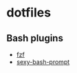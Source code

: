 # dotfiles

## Bash plugins
* [fzf](https://github.com/junegunn/fzf)
* [sexy-bash-prompt](https://github.com/twolfson/sexy-bash-prompt)
